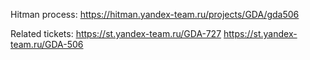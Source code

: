 Hitman process: 
https://hitman.yandex-team.ru/projects/GDA/gda506

Related tickets: 
https://st.yandex-team.ru/GDA-727
https://st.yandex-team.ru/GDA-506
